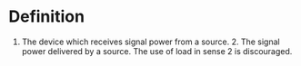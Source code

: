 # Definition

1.  The device which receives signal power from a source. 2. The signal
    power delivered by a source. The use of load in sense 2 is
    discouraged.
